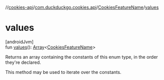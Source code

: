 //[cookies-api](../../../index.md)/[com.duckduckgo.cookies.api](../index.md)/[CookiesFeatureName](index.md)/[values](values.md)

# values

[androidJvm]\
fun [values](values.md)(): [Array](https://kotlinlang.org/api/latest/jvm/stdlib/kotlin/-array/index.html)&lt;[CookiesFeatureName](index.md)&gt;

Returns an array containing the constants of this enum type, in the order they're declared.

This method may be used to iterate over the constants.
